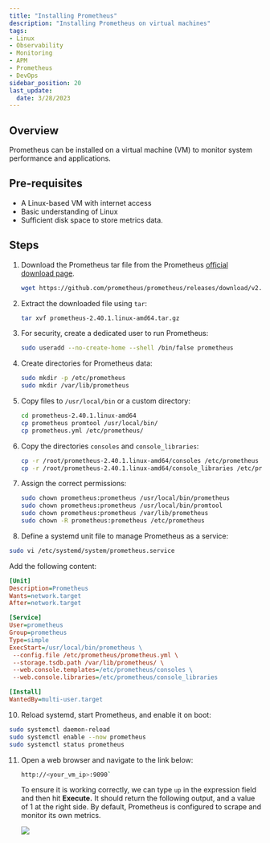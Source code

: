 ```yaml
---
title: "Installing Prometheus"
description: "Installing Prometheus on virtual machines"
tags: 
- Linux
- Observability
- Monitoring 
- APM
- Prometheus
- DevOps
sidebar_position: 20
last_update:
  date: 3/28/2023
---
```


## Overview

Prometheus can be installed on a virtual machine (VM) to monitor system performance and applications.

## Pre-requisites  

- A Linux-based VM with internet access
- Basic understanding of Linux
- Sufficient disk space to store metrics data.  

## Steps  

1. Download the Prometheus tar file from the Prometheus [official download page](https://prometheus.io/download/).

   ```bash
   wget https://github.com/prometheus/prometheus/releases/download/v2.40.1/prometheus-2.40.1.linux-amd64.tar.gz
   ```  

3. Extract the downloaded file using `tar`:  

   ```bash
   tar xvf prometheus-2.40.1.linux-amd64.tar.gz
   ```  

4. For security, create a dedicated user to run Prometheus:  

   ```bash
   sudo useradd --no-create-home --shell /bin/false prometheus
   ```  

5. Create directories for Prometheus data:

    ```bash
    sudo mkdir -p /etc/prometheus
    sudo mkdir /var/lib/prometheus 
    ```

6. Copy files to `/usr/local/bin` or a custom directory:  

   ```bash
   cd prometheus-2.40.1.linux-amd64
   cp prometheus promtool /usr/local/bin/
   cp prometheus.yml /etc/prometheus/
   ```  

7. Copy the directories `consoles` and `console_libraries`:

    ```bash
    cp -r /root/prometheus-2.40.1.linux-amd64/consoles /etc/prometheus
    cp -r /root/prometheus-2.40.1.linux-amd64/console_libraries /etc/prometheus 
    ```

8. Assign the correct permissions:  
   
   ```bash
   sudo chown prometheus:prometheus /usr/local/bin/prometheus
   sudo chown prometheus:prometheus /usr/local/bin/promtool
   sudo chown prometheus:prometheus /var/lib/prometheus
   sudo chown -R prometheus:prometheus /etc/prometheus
   ```  

9.  Define a systemd unit file to manage Prometheus as a service:  
   
   ```bash
   sudo vi /etc/systemd/system/prometheus.service
   ```  
   
   Add the following content:  
   
   ```ini
   [Unit]
   Description=Prometheus 
   Wants=network.target
   After=network.target

   [Service]
   User=prometheus
   Group=prometheus
   Type=simple
   ExecStart=/usr/local/bin/prometheus \
    --config.file /etc/prometheus/prometheus.yml \
    --storage.tsdb.path /var/lib/prometheus/ \
    --web.console.templates=/etc/prometheus/consoles \
    --web.console.libraries=/etc/prometheus/console_libraries

   [Install]
   WantedBy=multi-user.target
   ```  

10. Reload systemd, start Prometheus, and enable it on boot:  

   ```bash
   sudo systemctl daemon-reload
   sudo systemctl enable --now prometheus
   sudo systemctl status prometheus
   ```  

11. Open a web browser and navigate to the link below:

    ```bash
    http://<your_vm_ip>:9090`
    ```
    
    To ensure it is working correctly, we can type `up` in the expression field and then hit **Execute.** It should return the following output, and a value of 1 at the right side. By default, Prometheus is configured to scrape and monitor its own metrics.

    ![](/img/docs/12102024-observability-prometheus-working-now-up-1.png)